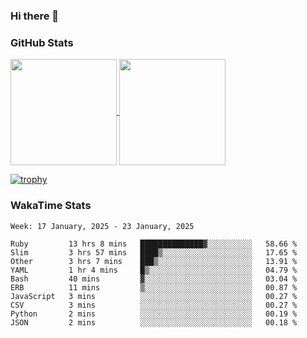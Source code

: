 ### Hi there 👋

### GitHub Stats

<a href="https://github.com/anuraghazra/github-readme-stats">
  <img align="center" height="170px" src="https://github-readme-stats.vercel.app/api/top-langs/?username=tksfjt1024&layout=compact&count_private=true&show_icons=true&show_icons=true&theme=graywhite" />
</a>
<a href="https://github.com/anuraghazra/github-readme-stats">
  <img align="center" height="170px" src="https://github-readme-stats.vercel.app/api?username=tksfjt1024&count_private=true&show_icons=true&show_icons=true&theme=graywhite" />
</a>

[![trophy](https://github-profile-trophy.vercel.app/?username=tksfjt1024)](https://github.com/ryo-ma/github-profile-trophy)

### WakaTime Stats

<!--START_SECTION:waka-->
```text
Week: 17 January, 2025 - 23 January, 2025

Ruby         13 hrs 8 mins   ██████████████▓░░░░░░░░░░   58.66 % 
Slim         3 hrs 57 mins   ████▒░░░░░░░░░░░░░░░░░░░░   17.65 % 
Other        3 hrs 7 mins    ███▒░░░░░░░░░░░░░░░░░░░░░   13.91 % 
YAML         1 hr 4 mins     █▒░░░░░░░░░░░░░░░░░░░░░░░   04.79 % 
Bash         40 mins         ▓░░░░░░░░░░░░░░░░░░░░░░░░   03.04 % 
ERB          11 mins         ▒░░░░░░░░░░░░░░░░░░░░░░░░   00.87 % 
JavaScript   3 mins          ░░░░░░░░░░░░░░░░░░░░░░░░░   00.27 % 
CSV          3 mins          ░░░░░░░░░░░░░░░░░░░░░░░░░   00.27 % 
Python       2 mins          ░░░░░░░░░░░░░░░░░░░░░░░░░   00.19 % 
JSON         2 mins          ░░░░░░░░░░░░░░░░░░░░░░░░░   00.18 % 
```
<!--END_SECTION:waka-->
